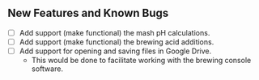 New Features and Known Bugs
------------------------------------------------------------------------------------------------------------------------
- [ ] Add support (make functional) the mash pH calculations.
- [ ] Add support (make functional) the brewing acid additions.
- [ ] Add support for opening and saving files in Google Drive.
    - This would be done to facilitate working with the brewing console software.
